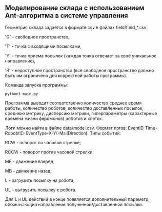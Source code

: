 ## Моделирование склада с использованием Ant-алгоритма в системе управления

Геометрия склада задаётся в формате csv в файлах field/field_*.csv:

'G' - свободное пространство,

'T' - точка с входящими посылками,

'Y' - точка приема посылок (каждая точка отвечает за своё уникальное направление),

'R' - недоступное пространство (всё свободное пространство должно быть им ограничено для корректной работы программы).

Команда запуска программы:

```
python3 main.py
```

Программа выводит соответственно количество среднее время работы, количество роботов, количество доставленных посылок, среднюю метрику, дисперсию метрики, гиперпараметры (характерные времена жизни феромонов) роботов и клеток.

Логи можно найти в файле data/model.csv. Формат логов: EventID-Time-RobobtID-EventType-X-Y(-MailDirection). 
Типы событий:

RCW - поворот по часовой стрелке;

RCСW - поворот против часовой стрелки;

MF - движение вперёд;

MB - движение назад;

L - загрузить посылку на робота;

UL - выгрузить посылку с робота.

Для L и UL действий в конце появляется дополнительный параметр, обозначающий направление полученной/доставленной посылки.

